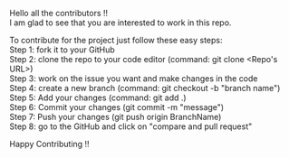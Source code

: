 Hello all the contributors !!
<br>
I am glad to see that you are interested to work in this repo.
 
To contribute for the project just follow these easy steps:
<br>
Step 1: fork it to your GitHub
<br>
Step 2: clone the repo to your code editor (command: git clone <Repo's URL>)
<br>
Step 3: work on the issue you want and make changes in the code
<br>
Step 4: create a new branch (command: git checkout -b "branch name")
<br>
Step 5: Add your changes (command: git add .)
<br>
Step 6: Commit your changes (git commit -m "message")
<br>
Step 7: Push your changes (git push origin BranchName)
<br>
Step 8: go to the GitHub and click on "compare and pull request"
<br>

Happy Contributing !!
